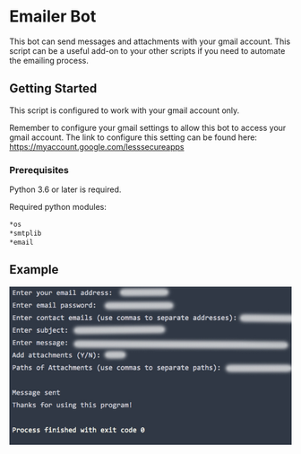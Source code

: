 # Emailer Bot
This bot can send messages and attachments with your gmail account.  This script can be a useful add-on to your
other scripts if you need to automate the emailing process. 

## Getting Started
This script is configured to work with your gmail account only.

Remember to configure your gmail settings to allow this bot to access your gmail account.  The link
to configure this setting can be found here: https://myaccount.google.com/lesssecureapps

### Prerequisites
Python 3.6 or later is required.

Required python modules:

    *os
    *smtplib
    *email
  
## Example
![Screenshot](Screenshot.jpg)


